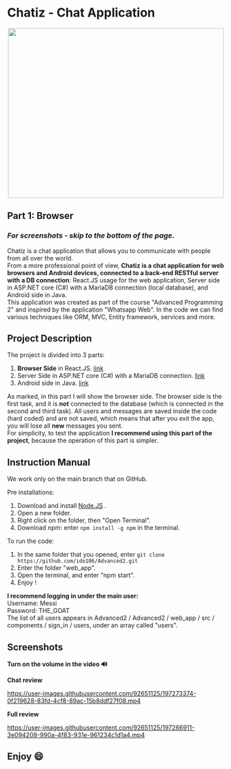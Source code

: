 # Chatiz - Chat Application
<p align="center">
  <img 
    width="500"
    height="393"
    src="https://user-images.githubusercontent.com/92651125/197267879-3c5e0b83-5f6a-4a4c-a414-80e77f2bb319.png"
  >
</p>

## Part 1: Browser    
### ***For screenshots - skip to the bottom of the page.***  


Chatiz is a chat application that allows you to communicate with people from all over the world.  
From a more professional point of view, **Chatiz is a chat application for web browsers and Android devices, connected to a back-end RESTful server with a DB connection**: React.JS usage for the web application, Server side in ASP.NET core (C#) with a MariaDB connection (local database), and Android side in Java.  
This application was created as part of the course "Advanced Programming 2" and inspired by the application "Whatsapp Web". In the code we can find various techniques like ORM, MVC, Entity framework, services and more.  

## Project Description
The project is divided into 3 parts:

 1. **Browser Side** in React.JS. [link](https://github.com/ido106/Chatiz_Browser)
 2. Server Side in ASP.NET core (C#) with a MariaDB connection. [link](https://github.com/ido106/Chatiz_Server)
 3. Android side in Java. [link](https://github.com/ido106/Chatiz_Android)  

As marked, in this part I will show the browser side. The browser side is the first task, and it is **not** connected to the database (which is connected in the second and third task). All users and messages are saved inside the code (hard coded) and are not saved, which means that after you exit the app, you will lose all **new** messages you sent.  
For simplicity, to test the application **I recommend using this part of the project**, because the operation of this part is simpler.  

## Instruction Manual
We work only on the main branch that on GitHub.  

Pre installations:
 1. Download and install [Node.JS](https://nodejs.org/en/download/) .
 2. Open a new folder.
 3. Right click on the folder, then "Open Terminal".
 4. Download npm: enter `npm install -g npm` in the terminal.
 
 To run the code:
 1. In the same folder that you opened, enter `git clone https://github.com/ido106/Advanced2.git`
 2. Enter the folder "web_app".
 3. Open the terminal, and enter "npm start".
 4. Enjoy !

**I recommend logging in under the main user:**  
Username: Messi  
Password: THE_GOAT  
The list of all users appears in Advanced2 / Advanced2 / web_app / src / components / sign_in / users, under an array called "users".

## Screenshots
**Turn on the volume in the video :loud_sound:**  

**Chat review**  

https://user-images.githubusercontent.com/92651125/197273374-0f219628-83fd-4cf8-89ac-15b8ddf27f08.mp4

**Full review**  

https://user-images.githubusercontent.com/92651125/197266911-3e094208-990a-4f83-931e-961234c1d1a4.mp4

## **Enjoy	:smile:**
